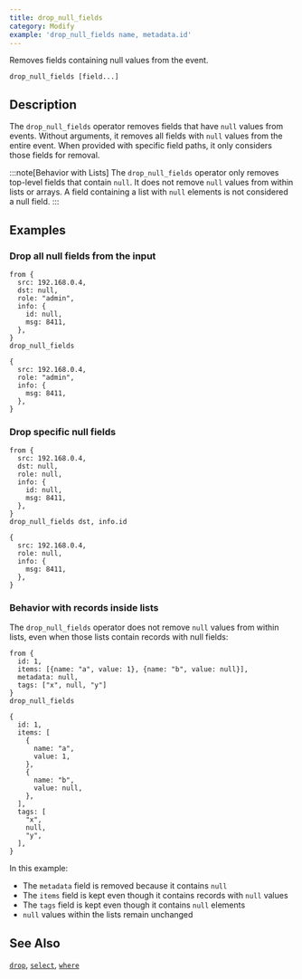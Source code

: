 ```yaml
---
title: drop_null_fields
category: Modify
example: 'drop_null_fields name, metadata.id'
---
```


Removes fields containing null values from the event.

```tql
drop_null_fields [field...]
```

## Description

The `drop_null_fields` operator removes fields that have `null` values from events.
Without arguments, it removes all fields with `null` values from the entire
event. When provided with specific field paths, it only considers those fields
for removal.

:::note[Behavior with Lists]
The `drop_null_fields` operator only removes top-level fields that contain `null`.
It does not remove `null` values from within lists or arrays. A field
containing a list with `null` elements is not considered a null field.
:::

## Examples

### Drop all null fields from the input

```tql
from {
  src: 192.168.0.4,
  dst: null,
  role: "admin",
  info: {
    id: null,
    msg: 8411,
  },
}
drop_null_fields
```

```tql
{
  src: 192.168.0.4,
  role: "admin",
  info: {
    msg: 8411,
  },
}
```

### Drop specific null fields

```tql
from {
  src: 192.168.0.4,
  dst: null,
  role: null,
  info: {
    id: null,
    msg: 8411,
  },
}
drop_null_fields dst, info.id
```

```tql
{
  src: 192.168.0.4,
  role: null,
  info: {
    msg: 8411,
  },
}
```

### Behavior with records inside lists

The `drop_null_fields` operator does not remove `null` values from within lists,
even when those lists contain records with null fields:

```tql
from {
  id: 1,
  items: [{name: "a", value: 1}, {name: "b", value: null}],
  metadata: null,
  tags: ["x", null, "y"]
}
drop_null_fields
```

```tql
{
  id: 1,
  items: [
    {
      name: "a",
      value: 1,
    },
    {
      name: "b",
      value: null,
    },
  ],
  tags: [
    "x",
    null,
    "y",
  ],
}
```

In this example:
- The `metadata` field is removed because it contains `null`
- The `items` field is kept even though it contains records with `null` values
- The `tags` field is kept even though it contains `null` elements
- `null` values within the lists remain unchanged

## See Also

[`drop`](/reference/operators/drop),
[`select`](/reference/operators/select),
[`where`](/reference/operators/where)